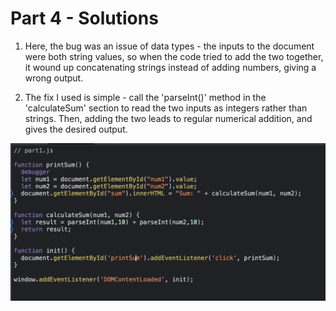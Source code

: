 # Part 4 - Solutions

1. Here, the bug was an issue of data types - the inputs to the document were both string values, so when the code tried to add the two together, it wound up concatenating strings instead of adding numbers, giving a wrong output.

2. The fix I used is simple - call the 'parseInt()' method in the 'calculateSum' section to read the two inputs as integers rather than strings. Then, adding the two leads to regular numerical addition, and gives the desired output. 

![Image](/explore/devtools/fix.png)
